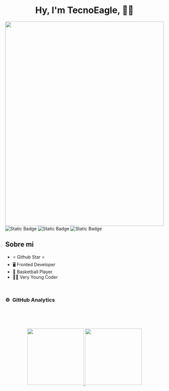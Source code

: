 <div align="center">
<h1 align="center">Hy, I'm TecnoEagle, 👋🏼</h1>
</div>
<img style="height: 650px; width: 100%;" src="https://img.freepik.com/fotos-premium/pegatina-nino-programando-robot-usando-diseno-creativo-linea-negrita-lindo-estilo-kawaii_655090-454953.jpg">

<div style="display: inline">
  <img alt="Static Badge" src="https://badgen.net/static/HTML/Easy/orange">
  <img alt="Static Badge" src="https://badgen.net/static/CSS/Easy/00eeee">
  <img alt="Static Badge" src="https://badgen.net/static/JS/Easy/eeee00">
</div>

## Sobre mi

- ⭐ Github Star ⭐ 
- 🖥️ Fronted Developer
- 🏀 Basketball Player
- 👦🏼 Very Young Coder

<br>

### ⚙️ &nbsp;GitHub Analytics

<br>
<br>
<br>

<p align="center">
<a href="https://github.com/ArisGuimera">
  <img height="180em" src="https://github-readme-stats-eight-theta.vercel.app/api?username=TecnoEagle&show_icons=true&theme=algolia&include_all_commits=true&count_private=true"/>
  <img height="180em" src="https://github-readme-stats-eight-theta.vercel.app/api/top-langs/?username=TecnoEagle&layout=compact&langs_count=8&theme=algolia"/>
</a>
</p>

